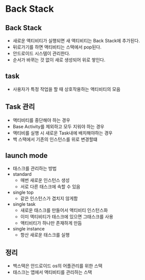 # Back Stack

## Back Stack
- 새로운 액티비티가 실행되면 새 액티비티는 Back Stack에 추가된다.
- 뒤로가기를 하면 액티비티는 스택에서 pop된다.
- 안드로이드 시스템이 관리한다.
- 순서가 바뀌는 것 없이 새로 생성되어 위로 쌓인다.

## task
- 사용자가 특정 작업을 할 때 상호작용하는 액티비티의 모음

## Task 관리
- 액티비티를 중단해야 하는 경우
- Base Activity를 제외하고 모두 지워야 하는 경우
- 액티비를 실행 시 새로운 Task내에 배치해야하는 경우
- 백 스택에서 기존의 인스턴스를 위로 변경할떄

## launch mode
- 태스크를 관리하는 방법
- standard
    - 매번 새로운 인스턴스 생성
    - 서로 다른 태스크에 속할 수 있음
- single top
    - 같은 인스턴스가 겹치지 않게함
- single task
    - 새로운 태스크를 만들어서 액티비티 인스턴스화
    - 이미 액티비티가 태스크에 있으면 그태스크를 사용
    - 액티비티가 하나만 존재하게 만듬
- single instance
    - 항산 새로운 태스크를 실행

## 정리
- 백스택은 안드로이드 os의 어플관리를 위한 스택
- 태스크는 앱에서 액티비티를 관리하는 스택